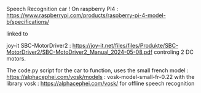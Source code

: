 Speech Recognition car !
On raspberry PI4 : https://www.raspberrypi.com/products/raspberry-pi-4-model-b/specifications/

linked to 

joy-it SBC-MotorDriver2 : https://joy-it.net/files/files/Produkte/SBC-MotorDriver2/SBC-MotoDriver2_Manual_2024-05-08.pdf
controling 2 DC motors.

The code.py script for the car to function, uses the small french model :
https://alphacephei.com/vosk/models : vosk-model-small-fr-0.22
<Enter>with the library vosk : https://alphacephei.com/vosk/ for offline speech recognition
